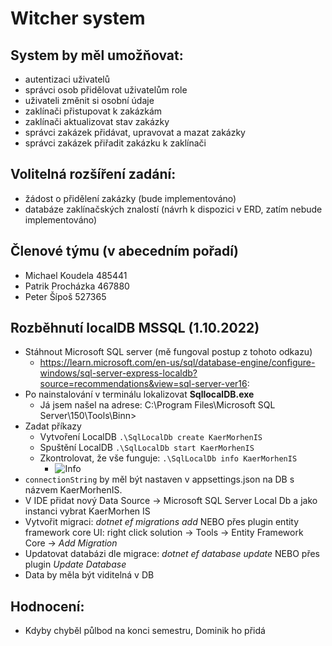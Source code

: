 # Witcher system

## System by měl umožňovat:
- autentizaci uživatelů
- správci osob přidělovat uživatelům role
- uživateli změnit si osobní údaje
- zaklínači přistupovat k zakázkám
- zaklínači aktualizovat stav zakázky
- správci zakázek přidávat, upravovat a mazat zakázky
- správci zakázek přiřadit zakázku k zaklínači

## Volitelná rozšíření zadání:
- žádost o přidělení zakázky (bude implementováno)
- databáze zaklínačských znalostí (návrh k dispozici v ERD, zatím nebude implementováno)

## Členové týmu (v abecedním pořadí)
- Michael Koudela 485441
- Patrik Procházka 467880
- Peter Šípoš 527365

## Rozběhnutí localDB MSSQL (1.10.2022)

* Stáhnout Microsoft SQL server (mě fungoval postup z tohoto odkazu)
  * https://learn.microsoft.com/en-us/sql/database-engine/configure-windows/sql-server-express-localdb?source=recommendations&view=sql-server-ver16:
* Po nainstalování v terminálu lokalizovat **SqllocalDB.exe**
  * Já jsem  našel na adrese: C:\Program Files\Microsoft SQL Server\150\Tools\Binn>
* Zadat příkazy 
  * Vytvoření LocalDB `.\SqlLocalDb create KaerMorhenIS`
  * Spuštění LocalDB `.\SqlLocalDb start KaerMorhenIS`
  * Zkontrolovat, že vše funguje: `.\SqlLocalDb info KaerMorhenIS`
    * ![Info](img.png)
* `connectionString` by měl být nastaven v appsettings.json na DB s názvem KaerMorhenIS.
* V IDE přidat nový Data Source -> Microsoft SQL Server Local Db a jako instanci vybrat KaerMorhen IS
* Vytvořit migraci: *dotnet ef migrations add <jmenomigrace>* NEBO přes plugin entity framework core UI: right click solution -> Tools -> Entity Framework Core -> *Add Migration* 
* Updatovat databázi dle migrace: *dotnet ef database update* NEBO přes plugin *Update Database*
* Data by měla být viditelná v DB

## Hodnocení:
* Kdyby chyběl půlbod na konci semestru, Dominik ho přidá
